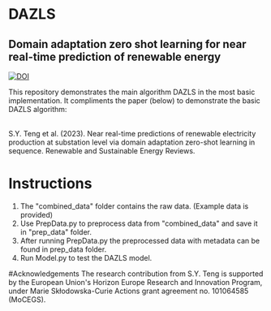 # DAZLS
## Domain adaptation zero shot learning for near real-time prediction of renewable energy
[![DOI](https://zenodo.org/badge/681149311.svg)](https://zenodo.org/badge/latestdoi/681149311)

This repository demonstrates the main algorithm DAZLS in the most basic implementation. It compliments the paper (below) to demonstrate the basic DAZLS algorithm:

<br>
S.Y. Teng et al. (2023). Near real-time predictions of renewable electricity production at substation level via domain adaptation zero-shot learning in sequence. Renewable and Sustainable Energy Reviews.


# Instructions
1. The "combined_data" folder contains the raw data. (Example data is provided)
2. Use PrepData.py to preprocess data from "combined_data" and save it in "prep_data" folder.
3. After running PrepData.py the preprocessed data with metadata can be found in prep_data folder.
4. Run Model.py to test the DAZLS model.



#Acknowledgements
The research contribution from S.Y. Teng is supported by the European Union's Horizon Europe Research and Innovation Program, under Marie Skłodowska-Curie Actions grant agreement no. 101064585 (MoCEGS).
